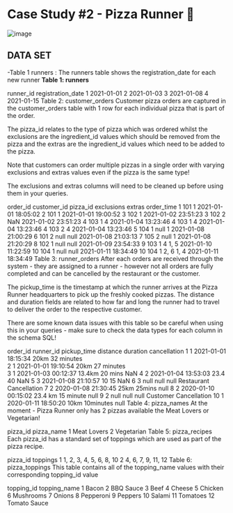 # Case Study #2 - Pizza Runner 🍕

![image](https://8weeksqlchallenge.com/images/case-study-designs/2.png)

## DATA SET

-Table 1 runners : The runners table shows the registration_date for each new runner
**Table 1: runners**


runner_id	registration_date
1	2021-01-01
2	2021-01-03
3	2021-01-08
4	2021-01-15
Table 2: customer_orders
Customer pizza orders are captured in the customer_orders table with 1 row for each individual pizza that is part of the order.

The pizza_id relates to the type of pizza which was ordered whilst the exclusions are the ingredient_id values which should be removed from the pizza and the extras are the ingredient_id values which need to be added to the pizza.

Note that customers can order multiple pizzas in a single order with varying exclusions and extras values even if the pizza is the same type!

The exclusions and extras columns will need to be cleaned up before using them in your queries.

order_id	customer_id	pizza_id	exclusions	extras	order_time
1	101	1	 	 	2021-01-01 18:05:02
2	101	1	 	 	2021-01-01 19:00:52
3	102	1	 	 	2021-01-02 23:51:23
3	102	2	 	NaN	2021-01-02 23:51:23
4	103	1	4	 	2021-01-04 13:23:46
4	103	1	4	 	2021-01-04 13:23:46
4	103	2	4	 	2021-01-04 13:23:46
5	104	1	null	1	2021-01-08 21:00:29
6	101	2	null	null	2021-01-08 21:03:13
7	105	2	null	1	2021-01-08 21:20:29
8	102	1	null	null	2021-01-09 23:54:33
9	103	1	4	1, 5	2021-01-10 11:22:59
10	104	1	null	null	2021-01-11 18:34:49
10	104	1	2, 6	1, 4	2021-01-11 18:34:49
Table 3: runner_orders
After each orders are received through the system - they are assigned to a runner - however not all orders are fully completed and can be cancelled by the restaurant or the customer.

The pickup_time is the timestamp at which the runner arrives at the Pizza Runner headquarters to pick up the freshly cooked pizzas. The distance and duration fields are related to how far and long the runner had to travel to deliver the order to the respective customer.

There are some known data issues with this table so be careful when using this in your queries - make sure to check the data types for each column in the schema SQL!

order_id	runner_id	pickup_time	distance	duration	cancellation
1	1	2021-01-01 18:15:34	20km	32 minutes	 
2	1	2021-01-01 19:10:54	20km	27 minutes	 
3	1	2021-01-03 00:12:37	13.4km	20 mins	NaN
4	2	2021-01-04 13:53:03	23.4	40	NaN
5	3	2021-01-08 21:10:57	10	15	NaN
6	3	null	null	null	Restaurant Cancellation
7	2	2020-01-08 21:30:45	25km	25mins	null
8	2	2020-01-10 00:15:02	23.4 km	15 minute	null
9	2	null	null	null	Customer Cancellation
10	1	2020-01-11 18:50:20	10km	10minutes	null
Table 4: pizza_names
At the moment - Pizza Runner only has 2 pizzas available the Meat Lovers or Vegetarian!

pizza_id	pizza_name
1	Meat Lovers
2	Vegetarian
Table 5: pizza_recipes
Each pizza_id has a standard set of toppings which are used as part of the pizza recipe.

pizza_id	toppings
1	1, 2, 3, 4, 5, 6, 8, 10
2	4, 6, 7, 9, 11, 12
Table 6: pizza_toppings
This table contains all of the topping_name values with their corresponding topping_id value

topping_id	topping_name
1	Bacon
2	BBQ Sauce
3	Beef
4	Cheese
5	Chicken
6	Mushrooms
7	Onions
8	Pepperoni
9	Peppers
10	Salami
11	Tomatoes
12	Tomato Sauce
